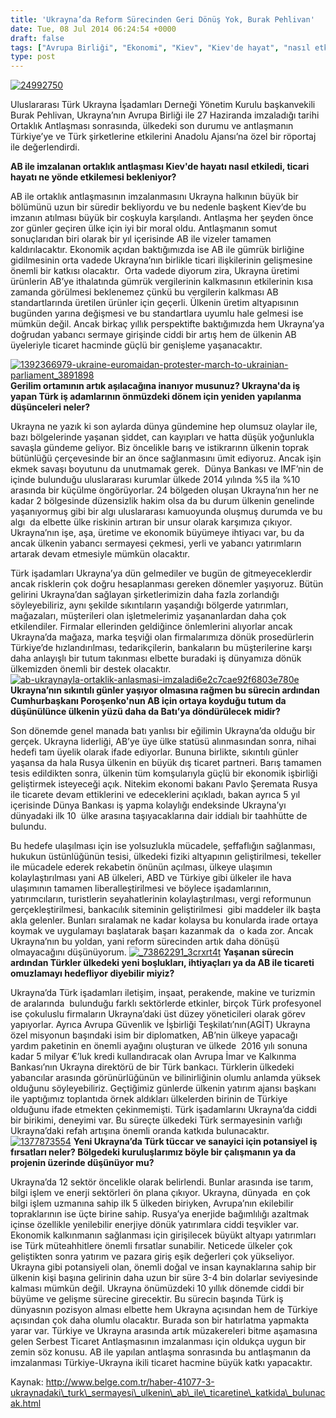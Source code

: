 ```yaml
---
title: 'Ukrayna’da Reform Sürecinden Geri Dönüş Yok, Burak Pehlivan'
date: Tue, 08 Jul 2014 06:24:54 +0000
draft: false
tags: ["Avrupa Birliği", "Ekonomi", "Kiev", "Kiev'de hayat", "nasıl etkiledi", "Ortaklık Antlaşması", "Türk Ukrayna İşadamları Derneği", "Ukrayna", "Ukrayna Dış İlişkileri", "Yönetim Kurulu Başkanı"]
type: post
---
```


[![24992750](http://burakpehlivan.org/wp-content/uploads/2014/07/24992750.jpg)](http://burakpehlivan.org/wp-content/uploads/2014/07/24992750.jpg)

Uluslararası Türk Ukrayna İşadamları Derneği Yönetim Kurulu başkanvekili Burak Pehlivan, Ukrayna’nın Avrupa Birliği ile 27 Haziranda imzaladığı tarihi Ortaklık Antlaşması sonrasında, ülkedeki son durumu ve antlaşmanın Türkiye’ye ve Türk şirketlerine etkilerini Anadolu Ajansı’na özel bir röportaj ile değerlendirdi.

**AB ile imzalanan ortaklık antlaşması Kiev'de hayatı nasıl etkiledi, ticari hayatı ne yönde etkilemesi bekleniyor?**

AB ile ortaklık antlaşmasının imzalanmasını Ukrayna halkının büyük bir bölümünü uzun bir süredir bekliyordu ve bu nedenle başkent Kiev’de bu imzanın atılması büyük bir coşkuyla karşılandı. Antlaşma her şeyden önce zor günler geçiren ülke için iyi bir moral oldu. Antlaşmanın somut sonuçlarıdan biri olarak bir yıl içerisinde AB ile vizeler tamamen kaldırılacaktır. Ekonomik açıdan baktığımızda ise AB ile gümrük birliğine gidilmesinin orta vadede Ukrayna’nın birlikle ticari ilişkilerinin gelişmesine önemli bir katkısı olacaktır.  Orta vadede diyorum zira, Ukrayna üretimi ürünlerin AB’ye ithalatında gümrük vergilerinin kalkmasının etkilerinin kısa zamanda görülmesi beklenemez çünkü bu vergilerin kalkması AB standartlarında üretilen ürünler için geçerli. Ülkenin üretim altyapısının bugünden yarına değişmesi ve bu standartlara uyumlu hale gelmesi ise mümkün değil. Ancak birkaç yıllık perspektifte baktığımızda hem Ukrayna’ya doğrudan yabancı sermaye girişinde ciddi bir artış hem de ülkenin AB üyeleriyle ticaret hacminde güçlü bir genişleme yaşanacaktır.

[![1392366979-ukraine-euromaidan-protester-march-to-ukrainian-parliament_3891898](http://burakpehlivan.org/wp-content/uploads/2014/07/1392366979-ukraine-euromaidan-protester-march-to-ukrainian-parliament_3891898.jpg)](http://burakpehlivan.org/wp-content/uploads/2014/07/1392366979-ukraine-euromaidan-protester-march-to-ukrainian-parliament_3891898.jpg)
**Gerilim ortamının artık aşılacağına inanıyor musunuz? Ukrayna'da iş yapan Türk iş adamlarının önmüzdeki dönem için yeniden yapılanma düşünceleri neler?**

Ukrayna ne yazık ki son aylarda dünya gündemine hep olumsuz olaylar ile, bazı bölgelerinde yaşanan şiddet, can kayıpları ve hatta düşük yoğunlukla savaşla gündeme geliyor. Biz öncelikle barış ve istikrarınn ülkenin toprak bütünlüğü çerçevesinde bir an önce sağlanmasını ümit ediyoruz. Ancak işin ekmek savaşı boyutunu da unutmamak gerek.  Dünya Bankası ve IMF’nin de içinde bulunduğu uluslararası kurumlar ülkede 2014 yılında %5 ila %10 arasında bir küçülme öngörüyorlar. 24 bölgeden oluşan Ukrayna’nın her ne kadar 2 bölgesinde düzensizlik hakim olsa da bu durum ülkenin genelinde yaşanıyormuş gibi bir algı uluslararası kamuoyunda oluşmuş durumda ve bu algı  da elbette ülke riskinin artıran bir unsur olarak karşımıza çıkıyor. Ukrayna’nın işe, aşa, üretime ve ekonomik büyümeye ihtiyacı var, bu da ancak ülkenin yabancı sermayesi çekmesi, yerli ve yabancı yatırımların artarak devam etmesiyle mümkün olacaktır.

Türk işadamları Ukrayna’ya dün gelmediler ve bugün de gitmeyeceklerdir ancak risklerin çok doğru hesaplanması gereken dönemler yaşıyoruz. Bütün gelirini Ukrayna’dan sağlayan şirketlerimizin daha fazla zorlandığı söyleyebiliriz, aynı şekilde sıkıntıların yaşandığı bölgerde yatırımları, mağazaları, müşterileri olan işletmelerimiz yaşananlardan daha çok etkilendiler. Firmalar ellerinden geldiğince önlemlerini alıyorlar ancak Ukrayna’da mağaza, marka teşviği olan firmalarımıza dönük prosedürlerin Türkiye’de hızlandırılması, tedarikçilerin, bankaların bu müşterilerine karşı daha anlayışlı bir tutum takınması elbette buradaki iş dünyamıza dönük ülkemizden önemli bir destek olacaktır.
[![ab-ukraynayla-ortaklik-anlasmasi-imzaladi6e2c7cae92f6803e780e](http://burakpehlivan.org/wp-content/uploads/2014/07/ab-ukraynayla-ortaklik-anlasmasi-imzaladi6e2c7cae92f6803e780e.jpg)](http://burakpehlivan.org/wp-content/uploads/2014/07/ab-ukraynayla-ortaklik-anlasmasi-imzaladi6e2c7cae92f6803e780e.jpg)
**Ukrayna’nın sıkıntılı günler yaşıyor olmasına rağmen bu sürecin ardından Cumhurbaşkanı Poroşenko'nun AB için ortaya koyduğu tutum da düşünülünce ülkenin yüzü daha da Batı’ya döndürülecek midir?** 

Son dönemde genel manada batı yanlısı bir eğilimin Ukrayna’da olduğu bir gerçek. Ukrayna liderliği, AB’ye üye ülke statüsü alınmasından sonra, nihai hedefi tam üyelik olarak ifade ediyorlar. Bununa birlikte, sıkıntılı günler yaşansa da hala Rusya ülkenin en büyük dış ticaret partneri. Barış tamamen tesis edildikten sonra, ülkenin tüm komşularıyla güçlü bir ekonomik işbirliği geliştirmek isteyeceği açık. Nitekim ekonomi bakanı Pavlo Şeremata Rusya ile ticarete devam ettiklerini ve edeceklerini açıkladı, bakan ayrıca 5 yıl içerisinde Dünya Bankası iş yapma kolaylığı endeksinde Ukrayna’yı dünyadaki ilk 10  ülke arasına taşıyacaklarına dair iddialı bir taahhütte de bulundu.

Bu hedefe ulaşılması için ise yolsuzlukla mücadele, şeffaflığın sağlanması, hukukun üstünlüğünün tesisi, ülkedeki fiziki altyapının geliştirilmesi, tekeller ile mücadele ederek rekabetin önünün açılması, ülkeye ulaşımın kolaylaştırılması yani AB ülkeleri, ABD ve Türkiye gibi ülkeler ile hava ulaşımının tamamen liberalleştirilmesi ve böylece işadamlarının, yatırımcıların, turistlerin seyahatlerinin kolaylaştırılması, vergi reformunun gerçekleştirilmesi, bankacılık siteminin geliştirilmesi  gibi maddeler ilk başta akla gelenler. Bunları sıralamak ne kadar kolaysa bu konularda irade ortaya koymak ve uygulamayı başlatarak başarı kazanmak da  o kada zor. Ancak Ukrayna’nın bu yoldan, yani reform sürecinden artık daha dönüşü olmayacağını düşünüyorum.
[![_73862291_3crxrt4t](http://burakpehlivan.org/wp-content/uploads/2014/07/73862291_3crxrt4t.jpg)](http://burakpehlivan.org/wp-content/uploads/2014/07/73862291_3crxrt4t.jpg)
**Yaşanan sürecin ardından Türkler ülkedeki yeni boşlukları, ihtiyaçları ya da AB ile ticareti omuzlamayı hedefliyor diyebilir miyiz?**

Ukrayna’da Türk işadamları iletişim, inşaat, perakende, makine ve turizmin de aralarında  bulunduğu farklı sektörlerde etkinler, birçok Türk profesyonel ise çokuluslu firmaların Ukrayna’daki üst düzey yöneticileri olarak görev yapıyorlar. Ayrıca Avrupa Güvenlik ve İşbirliği Teşkilatı’nın(AGİT) Ukrayna özel misyonun başındaki isim bir diplomatken, AB’nin ülkeye yapacağı yardım paketinin en önemli ayağını oluşturan ve ülkede  2016 yılı sonuna kadar 5 milyar €’luk kredi kullandıracak olan Avrupa İmar ve Kalkınma Bankası’nın Ukrayna direktörü de bir Türk bankacı. Türklerin ülkedeki yabancılar arasında görünürlüğünün ve bilinirliğinin olumlu anlamda yüksek olduğunu söyleyebiliriz. Geçtiğimiz günlerde ülkenin yatırım ajansı başkanı ile yaptığımız toplantıda örnek aldıkları ülkelerden birinin de Türkiye olduğunu ifade etmekten çekinmemişti. Türk işadamlarını Ukrayna’da ciddi bir birikimi, deneyimi var. Bu süreçte ülkedeki Türk sermayesinin varlığı Ukrayna’daki refah artışına önemli oranda katkıda bulunacaktır.
[![1377873554](http://burakpehlivan.org/wp-content/uploads/2014/07/1377873554.jpg)](http://burakpehlivan.org/wp-content/uploads/2014/07/1377873554.jpg)
**Yeni Ukrayna’da Türk tüccar ve sanayici için potansiyel iş fırsatları neler? Bölgedeki kuruluşlarımız böyle bir çalışmanın ya da projenin üzerinde düşünüyor mu?** 

Ukrayna’da 12 sektör öncelikle olarak belirlendi. Bunlar arasında ise tarım, bilgi işlem ve enerji sektörleri ön plana çıkıyor. Ukrayna, dünyada  en çok bilgi işlem uzmanına sahip ilk 5 ülkeden biriyken, Avrupa’nın ekilebilir topraklarının ise üçte birine sahip. Rusya’ya enerjide bağımlılığı azaltmak içinse özellikle yenilebilir enerjiye dönük yatırımlara ciddi teşvikler var. Ekonomik kalkınmanın sağlanması için girişilecek büyükt altyapı yatırımları ise Türk müteahhitlere önemli fırsatlar sunabilir. Neticede ülkeler çok geliştikten sonra yatırım ve pazara giriş eşik değerleri çok yükseliyor. Ukrayna gibi potansiyeli olan, önemli doğal ve insan kaynaklarına sahip bir ülkenin kişi başına gelirinin daha uzun bir süre 3-4 bin dolarlar seviyesinde kalması mümkün değil. Ukrayna önümüzdeki 10 yıllık dönemde ciddi bir büyüme ve gelişme sürecine girecektir. Bu sürecin başında Türk iş dünyasnın pozisyon alması elbette hem Ukrayna açısından hem de Türkiye açısından çok daha olumlu olacaktır. Burada son bir hatırlatma yapmakta yarar var. Türkiye ve Ukrayna arasında artık müzakereleri bitme aşamasına gelen Serbest Ticaret Antlaşmasının imzalanması için oldukça uygun bir zemin söz konusu. AB ile yapılan antlaşma sonrasında bu antlaşmanın da imzalanması Türkiye-Ukrayna ikili ticaret hacmine büyük katkı yapacaktır.

Kaynak: http://www.belge.com.tr/haber-41077-3-ukraynadaki\_turk\_sermayesi\_ulkenin\_ab\_ile\_ticaretine\_katkida\_bulunacak.html

